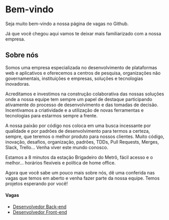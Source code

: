 # Bem-vindo

Seja muito bem-vindo a nossa página de vagas no Github.

Já que você chegou aqui vamos te deixar mais familiarizado com a nossa empresa.

## Sobre nós
Somos uma empresa especializada no desenvolvimento de plataformas web e aplicativos e oferecemos a centros de pesquisa, organizações não governamentais, instituições e empresas, soluções e tecnologias inovadoras.

Acreditamos e investimos na construção colaborativa das nossas soluções onde a nossa equipe tem sempre um papel de destaque participando ativamente do processo de desenvolvimento e das tomadas de decisão. Incentivamos a criatividade e a utilização de novas ferramentas e tecnologias para estarmos sempre a frente.

A nossa paixão por código nos coloca em uma busca incessante por qualidade e por padrões de desenvolvimento para termos a certeza, sempre, que teremos o melhor produto para nossos clientes. Muito código, inovação, desafios, organização, padrões, TDDs, Pull Requests, Merges, Slack, Trello... Venha viver este mundo conosco.

Estamos a 8 minutos da estação Brigadeiro do Metrô, fácil acesso e o melhor... horários flexíveis e política de home office.

Agora que você sabe um pouco mais sobre nós, dê uma conferida nas vagas que temos em aberto e venha fazer parte da nossa equipe. Temos projetos esperando por você!


#### Vagas

* [Desenvolvedor Back-end](https://github.com/ecostage/vagas/blob/master/backend-pleno.md)
* [Desenvolvedor Front-end](https://github.com/ecostage/vagas/blob/master/front-end.md)
